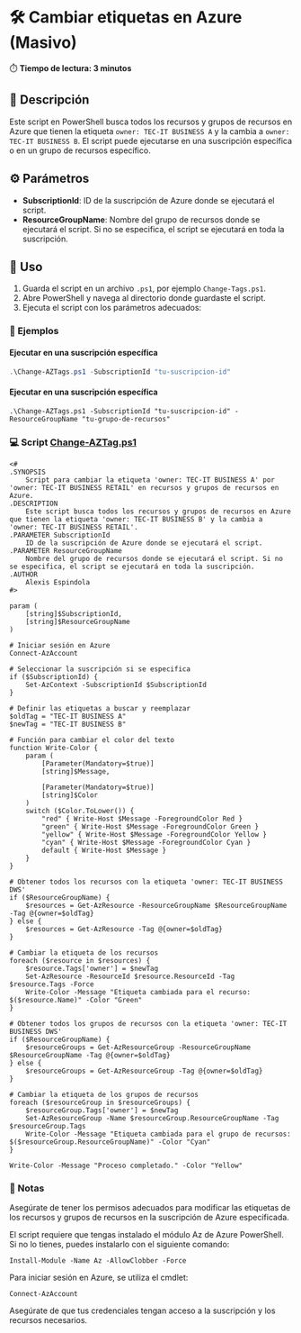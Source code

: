 # 🛠️ Cambiar etiquetas en Azure (Masivo)

⏱️ **Tiempo de lectura: 3 minutos**

## 📄 Descripción

Este script en PowerShell busca todos los recursos y grupos de recursos en Azure que tienen la etiqueta `owner: TEC-IT BUSINESS A` y la cambia a `owner: TEC-IT BUSINESS B`. El script puede ejecutarse en una suscripción específica o en un grupo de recursos específico.

## ⚙️ Parámetros

- **SubscriptionId**: ID de la suscripción de Azure donde se ejecutará el script.
- **ResourceGroupName**: Nombre del grupo de recursos donde se ejecutará el script. Si no se especifica, el script se ejecutará en toda la suscripción.

## 📝 Uso

1. Guarda el script en un archivo `.ps1`, por ejemplo `Change-Tags.ps1`.
2. Abre PowerShell y navega al directorio donde guardaste el script.
3. Ejecuta el script con los parámetros adecuados:

### 🔧 Ejemplos

#### Ejecutar en una suscripción específica

```powershell
.\Change-AZTags.ps1 -SubscriptionId "tu-suscripcion-id"
```
#### Ejecutar en una suscripción específica

```
.\Change-AZTags.ps1 -SubscriptionId "tu-suscripcion-id" -ResourceGroupName "tu-grupo-de-recursos"
```
### 💻 Script [Change-AZTag.ps1](http://www.contoso.com/)


```
<#
.SYNOPSIS
    Script para cambiar la etiqueta 'owner: TEC-IT BUSINESS A' por 'owner: TEC-IT BUSINESS RETAIL' en recursos y grupos de recursos en Azure.
.DESCRIPTION
    Este script busca todos los recursos y grupos de recursos en Azure que tienen la etiqueta 'owner: TEC-IT BUSINESS B' y la cambia a 'owner: TEC-IT BUSINESS RETAIL'.
.PARAMETER SubscriptionId
    ID de la suscripción de Azure donde se ejecutará el script.
.PARAMETER ResourceGroupName
    Nombre del grupo de recursos donde se ejecutará el script. Si no se especifica, el script se ejecutará en toda la suscripción.
.AUTHOR
    Alexis Espindola
#>

param (
    [string]$SubscriptionId,
    [string]$ResourceGroupName
)

# Iniciar sesión en Azure
Connect-AzAccount

# Seleccionar la suscripción si se especifica
if ($SubscriptionId) {
    Set-AzContext -SubscriptionId $SubscriptionId
}

# Definir las etiquetas a buscar y reemplazar
$oldTag = "TEC-IT BUSINESS A"
$newTag = "TEC-IT BUSINESS B"

# Función para cambiar el color del texto
function Write-Color {
    param (
        [Parameter(Mandatory=$true)]
        [string]$Message,

        [Parameter(Mandatory=$true)]
        [string]$Color
    )
    switch ($Color.ToLower()) {
        "red" { Write-Host $Message -ForegroundColor Red }
        "green" { Write-Host $Message -ForegroundColor Green }
        "yellow" { Write-Host $Message -ForegroundColor Yellow }
        "cyan" { Write-Host $Message -ForegroundColor Cyan }
        default { Write-Host $Message }
    }
}

# Obtener todos los recursos con la etiqueta 'owner: TEC-IT BUSINESS DWS'
if ($ResourceGroupName) {
    $resources = Get-AzResource -ResourceGroupName $ResourceGroupName -Tag @{owner=$oldTag}
} else {
    $resources = Get-AzResource -Tag @{owner=$oldTag}
}

# Cambiar la etiqueta de los recursos
foreach ($resource in $resources) {
    $resource.Tags['owner'] = $newTag
    Set-AzResource -ResourceId $resource.ResourceId -Tag $resource.Tags -Force
    Write-Color -Message "Etiqueta cambiada para el recurso: $($resource.Name)" -Color "Green"
}

# Obtener todos los grupos de recursos con la etiqueta 'owner: TEC-IT BUSINESS DWS'
if ($ResourceGroupName) {
    $resourceGroups = Get-AzResourceGroup -ResourceGroupName $ResourceGroupName -Tag @{owner=$oldTag}
} else {
    $resourceGroups = Get-AzResourceGroup -Tag @{owner=$oldTag}
}

# Cambiar la etiqueta de los grupos de recursos
foreach ($resourceGroup in $resourceGroups) {
    $resourceGroup.Tags['owner'] = $newTag
    Set-AzResourceGroup -Name $resourceGroup.ResourceGroupName -Tag $resourceGroup.Tags
    Write-Color -Message "Etiqueta cambiada para el grupo de recursos: $($resourceGroup.ResourceGroupName)" -Color "Cyan"
}

Write-Color -Message "Proceso completado." -Color "Yellow"

```

### 📝 Notas

Asegúrate de tener los permisos adecuados para modificar las etiquetas de los recursos y grupos de recursos en la suscripción de Azure especificada.

El script requiere que tengas instalado el módulo Az de Azure PowerShell. Si no lo tienes, puedes instalarlo con el siguiente comando:

```
Install-Module -Name Az -AllowClobber -Force

```
Para iniciar sesión en Azure, se utiliza el cmdlet:

```
Connect-AzAccount

```
Asegúrate de que tus credenciales tengan acceso a la suscripción y los recursos necesarios.